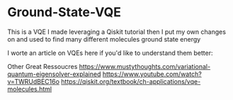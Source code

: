 # Ground-State-VQE
This is a VQE I made leveraging a Qiskit tutorial then I put my own changes on and used to find many different molecules ground state energy

I worte an article on VQEs here if you'd like to understand them better:

Other Great Ressoucres
https://www.mustythoughts.com/variational-quantum-eigensolver-explained
https://www.youtube.com/watch?v=TWRUdBEC16o
https://qiskit.org/textbook/ch-applications/vqe-molecules.html

